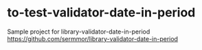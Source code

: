 # to-test-validator-date-in-period
Sample project for library-validator-date-in-period https://github.com/sermmor/library-validator-date-in-period
